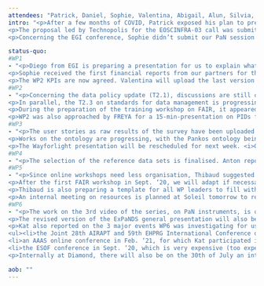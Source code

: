 ```yaml
---
attendees: "Patrick, Daniel, Sophie, Valentina, Abigail, Alun, Silvia, Anton, Majid, Thibaud, Kat, Andy"
intro: "<p>After a few months of COVID, Patrick exposed his plan to present an overall strategy to our PO for the deliverables that are to be adapted. As monitored since the start of the epidemic, a priori no significant delay is to be reported, only adaptation of our WP5 and WP6 workshops and events. The strategy will be shared with WP leaders in the coming days.</p>
<p>The proposal led by Technopolis for the EOSCINFRA-03 call was submitted last week. Rudolf in PaNOSC really helped us get ‘a seat at the table’ through DESY and PSI for ExPaNDS. The project, if accepted by the EC, will be called EOSC-Future and will start in Jan. 2021.</p>
<p>Concerning the EGI conference, Sophie didn’t submit our PaN session application yet. The deadline was reported to July, 15th. The remaining details will be addressed with Patrick and Andy and the application sent ASAP.</p>"

status-quo:
#WP1
- "<p>Diego from EGI is preparing a presentation for us to explain what onboarding to EOSC concretely means for ExPaNDS’ products. The meeting is sought to be held during the first half of July. It will primarily concern WP3 and 4 but can also be a good input for WP5 and what the 2nd workshop on EOSC should focus on.</p>
<p>Sophie received the first financial reports from our partners for the interim report. Meetings with each WP leader are planned at the beginning of July to be able to match this financial report with the technical progress.</p>
<p>The WP2 KPIs are now agreed. Valentina will upload the last version of the KPIs table to SharePoint for the others (WP3, WP5 and WP6) to check them and add narrative before the end of the month as previously agreed.</p>"
#WP2
- "<p>Concerning the data policy update (T2.1), discussions are still ongoing inside WP2 to revise the outline for the M12 deliverable. Abigail explained that for us national RIs, the national data policies could highly affect our own data policies and that a gap analysis needs to be made to measure the impact adopting the PaNOSC policy would have. Each partner is looking at those for the next meeting.</p>
<p>In parallel, the T2.3 on standards for data management is progressing normally, with a good implication of T3.2 contributors also.</p>
<p>During the preparation of the training workshop on FAIR, it appeared we lacked concrete examples of FAIR success stories for PaN users. If someone has suggestions, please send them to Abigail.</p>
<p>WP2 was also approached by FREYA for a 15-min-presentation on PIDs for a workshop planned in July. We are studying the possibility to deliver.</p>"
#WP3
- "<p>The user stories as raw results of the survey have been uploaded to the SharePoint by Silvia. An internal WP3 presentation of the analysis of the results is being organised. A presentation to a wider audience will be planned afterwards.</p>
<p>Works on the ontology are progressing, with the Pankos ontology being integrated into ExPaNDS’. The use of BioPortal to publish our ontology is currently being investigated, with the possibility to onboard the overall service into EOSC.</p>
<p>The Wayforlight presentation will be rescheduled for next week. <i>Off-meeting: it is rescheduled for the 1st of July @10am CEST.</i></p>"
#WP4
- "<p>The selection of the reference data sets is finalised. Anton reported the focus was now going to the implementation of the test framework, lead by MAX IV.</p>"
#WP5
- "<p>Since online workshops need less organisation, Thibaud suggested to make more workshops, but shorter and on more specific subjects. The format was agreed: a 1 day F2F workshop is ~equivalent to 4 x 90 minutes online sessions, which can be split over several days. However, the effort for the other WPs to come up with the content is the same online or not so for now the planned workshops remain the same.</p>
<p>After the first FAIR workshop in Sept. ‘20, we will adapt if necessary.</p>
<p>Thibaud is also preparing a template for all WP leaders to fill with possible content we want to upload to the e-learning platform. The content should be both ‘IT-’ and ‘science-’ oriented.</p>
<p>An internal meeting on resources is planned at Soleil tomorrow to review the overall situation for ExPaNDS, including potential PM transfer propositions to other partners. Thibaud will keep Patrick and WP1 updated on the outcome.</p>"
#WP6
- "<p>The work on the 3rd video of the series, on PaN instruments, is ongoing and Kat expects it to be ready by the end of the month, although it is not a deliverable per se.</p>
<p>The revised version of the ExPaNDS general presentation will also be submitted for review by Patrick, Daniel and Sophie by the end of the week.</p>
<p>Kat also reported on the 3 major events WP6 was investigating for us. She is in contact with these 3 conferences to discuss sponsorship possibilities:</p>
<ul><li>the Joint 28th AIRAPT and 59th EHPRG International Conference on High pressure science and technology in Edimburg in July ‘21</li>
<li>an AAAS online conference in Feb. ‘21, for which Kat participated in a preparatory webinar and to which we can also submit posters (opening application date for e-posters: 4th August ‘20)</li>
<li>the ESOF conference in Sept. ‘20, which is very expensive (too expensive), but can still shift online, and probably will.</li></ul>
<p>Internally at Diamond, there will also be on the 30th of July an internal webinar on Jupyterhub and Kubernetes. It will be recorded and will act as a try-out for the ExPaNDS user webinar.</p>"

aob: ""
---
```

